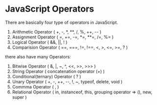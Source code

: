 # JavaScript Operators

There are basically four type of operators in JavaScript.

1. Arithmetic Operator ( +, -, \*, \*\*, /, %, ++, -- )
2. Assignment Operator ( =, +=, -=, \*=, \*\*=, /=, %= )
3. Logical Operator ( &&, ||, ! )
4. Comparision Operator ( ==, ===, !=, !==, <, >, <=, >=, ? )

there also have many Operators:

1. Bitwise Operator ( &, |, ~, ^, <<, >>, >>> )
2. String Operator ( concatenation operator (+) )
3. Conditional(ternary) Operator ( ? )
4. Unary Operator ( +, -, ++, --, !, ~, typeof, delete, void )
5. Commma Operator ( , )
6. Relational Operator ( in, instanceof, this, grouping operator => (), new, super )
